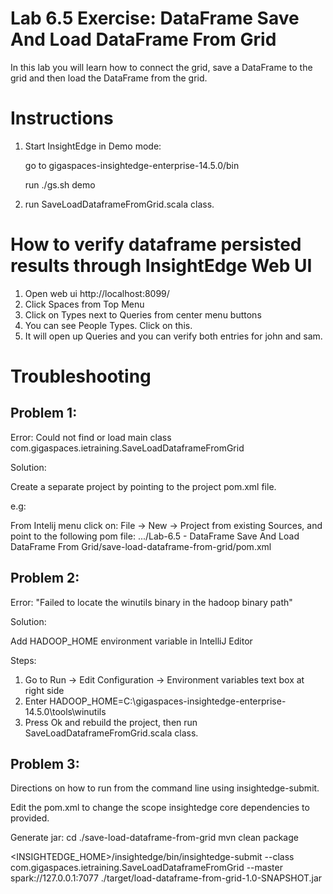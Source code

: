 # Lab 6.5 Exercise: DataFrame Save And Load DataFrame From Grid

In this lab you will learn how to connect the grid,
save a DataFrame to the grid
and then load the DataFrame from the grid.

# Instructions

1. Start InsightEdge in Demo mode:

    go to gigaspaces-insightedge-enterprise-14.5.0/bin

    run ./gs.sh demo

2. run SaveLoadDataframeFromGrid.scala class.


# How to verify dataframe persisted results through InsightEdge Web UI

1. Open web ui http://localhost:8099/
2. Click Spaces from Top Menu
3. Click on Types next to Queries from center menu buttons
4. You can see People Types. Click on this.
5. It will open up Queries and you can verify both entries for john and sam.

# Troubleshooting
## Problem 1:

Error: Could not find or load main class com.gigaspaces.ietraining.SaveLoadDataframeFromGrid

Solution:

Create a separate project by pointing to the project pom.xml file.

e.g:

From Intelij menu click on: File -> New -> Project from existing Sources, and point to the following pom file:
.../Lab-6.5 - DataFrame Save And Load DataFrame From Grid/save-load-dataframe-from-grid/pom.xml


## Problem 2:

Error: "Failed to locate the winutils binary in the hadoop binary path"

Solution:

Add HADOOP_HOME environment variable in IntelliJ Editor

Steps:
1. Go to Run -> Edit Configuration -> Environment variables text box at right side
2. Enter HADOOP_HOME=C:\gigaspaces-insightedge-enterprise-14.5.0\tools\winutils
3. Press Ok and rebuild the project, then run SaveLoadDataframeFromGrid.scala class.

## Problem 3:
Directions on how to run from the command line using insightedge-submit.

Edit the pom.xml to change the scope insightedge core dependencies to provided.

Generate jar:
cd ./save-load-dataframe-from-grid
mvn clean package

<INSIGHTEDGE_HOME>/insightedge/bin/insightedge-submit --class com.gigaspaces.ietraining.SaveLoadDataframeFromGrid --master spark://127.0.0.1:7077  ./target/load-dataframe-from-grid-1.0-SNAPSHOT.jar



